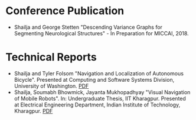 # Conference Publication
* Shailja and George Stetten "Descending Variance Graphs for Segmenting Neurological Structures" - In Preparation for MICCAI, 2018.
# Technical Reports
* Shailja and Tyler Folsom "Navigation and Localization of Autonomous Bicycle". Presented at Computing and Software Systems Division, University of Washington. [PDF](https://shailjasah.github.io/UW.pdf)
* Shailja, Soumabh Bhowmick, Jayanta Mukhopadhyay "Visual Navigation of Mobile Robots". In: Undergraduate Thesis, IIT Kharagpur. Presented at Electrical Engineering Department, Indian Institute of Technology, Kharagpur.  [PDF](https://shailjasah.github.io/IIT.pdf)

